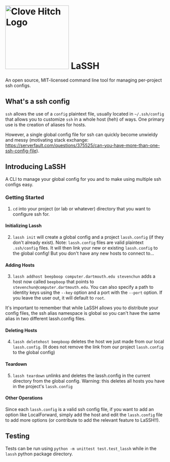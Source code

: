 # <img src="http://stevenchun.me/LaSSH.svg" alt="Clove Hitch Logo" height="200"> LaSSH
An open source, MIT-licensed command line tool for managing per-project ssh configs.

## What's a ssh config
`ssh` allows the use of a `config` plaintext file, usually located in `~/.ssh/config` that allows you to customize `ssh` in a whole host (heh) of ways. One primary use is the creation of aliases for hosts.

However, a single global config file for ssh can quickly become unwieldy and messy (motivating stack exchange: https://serverfault.com/questions/375525/can-you-have-more-than-one-ssh-config-file).

## Introducing LaSSH
A CLI to manage your global config for you and to make using multiple ssh configs easy.

### Getting Started
1. `cd` into your project (or lab or whatever) directory that you want to configure ssh for.

#### Initializing Lassh
2. `lassh init` will create a global config and a project `lassh.config` (if they don't already exist). Note: `lassh.config` files are valid plaintext `.ssh/config` files. It will then link your new or existing `lassh.config` to the global config! But you don't have any new hosts to connect to...

#### Adding Hosts
3. `lassh addhost beepboop computer.dartmouth.edu stevenchun` adds a host now called `beepboop` that points to `stevenchun@computer.dartmouth.edu`. You can also specify a path to identity keys using the `--key` option and a port with the `--port` option. If you leave the user out, it will default to `root`.

It's important to remember that while LaSSH allows you to distribute your config files, the ssh alias namespace is global so you can't have the same alias in two different lassh.config files.

#### Deleting Hosts
4. `lassh deletehost beepboop` deletes the host we just made from our local `lassh.config`. (It does not remove the link from our project `lassh.config` to the global config)

#### Teardown
5. `lassh teardown` unlinks and deletes the lassh.config in the current directory from the global config. Warning: this deletes all hosts you have in the project's `lassh.config`

#### Other Operations
Since each `lassh.config` is a valid ssh config file, if you want to add an option like LocalForward, simply add the host and edit the `lassh.config` file to add more options (or contribute to add the relevant feature to LaSSH!!).

## Testing
Tests can be run using `python -m unittest test.test_lassh` while in the `lassh` python package directory.
